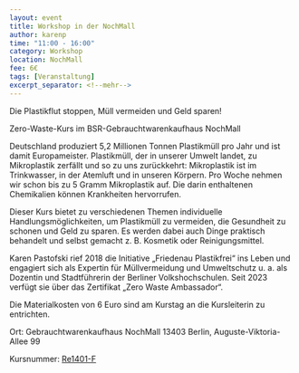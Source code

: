 ```yaml
---
layout: event
title: Workshop in der NochMall
author: karenp
time: "11:00 - 16:00"
category: Workshop
location: NochMall
fee: 6€
tags: [Veranstaltung]
excerpt_separator: <!--mehr-->
---
```


Die Plastikflut stoppen, Müll vermeiden und Geld sparen!<!--mehr-->

Zero-Waste-Kurs im BSR-Gebrauchtwarenkaufhaus NochMall

Deutschland produziert 5,2 Millionen Tonnen Plastikmüll pro Jahr und ist damit
Europameister. Plastikmüll, der in unserer Umwelt landet, zu Mikroplastik
zerfällt und so zu uns zurückkehrt: Mikroplastik ist im Trinkwasser, in der
Atemluft und in unseren Körpern. Pro Woche nehmen wir schon bis zu 5 Gramm
Mikroplastik auf. Die darin enthaltenen Chemikalien können Krankheiten
hervorrufen.

Dieser Kurs bietet zu verschiedenen Themen individuelle Handlungsmöglichkeiten,
um Plastikmüll zu vermeiden, die Gesundheit zu schonen und Geld zu sparen. Es
werden dabei auch Dinge praktisch behandelt und selbst gemacht z. B. Kosmetik
oder Reinigungsmittel.

Karen Pastofski rief 2018 die Initiative „Friedenau Plastikfrei“ ins Leben und
engagiert sich als Expertin für Müllvermeidung und Umweltschutz u. a. als
Dozentin und Stadtführerin der Berliner Volkshochschulen. Seit 2023 verfügt sie
über das Zertifikat „Zero Waste Ambassador“.

Die Materialkosten von 6 Euro sind am Kurstag an die Kursleiterin zu entrichten.

Ort: Gebrauchtwarenkaufhaus NochMall
13403 Berlin, Auguste-Viktoria-Allee 99

Kursnummer: [Re1401-F](https://www.vhsit.berlin.de/VHSKURSE/BusinessPages/CourseDetail.aspx?id=741870)
